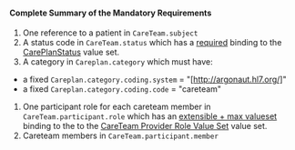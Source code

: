 #### Complete Summary of the Mandatory Requirements

1.  One reference to a patient in `CareTeam.subject`
1.  A status code in `CareTeam.status` which has a [required](http://hl7.org/fhir/terminologies.html#required) binding to the
[CarePlanStatus] value set.
1.  A category in `Careplan.category` which must have:
-    a fixed `Careplan.category.coding.system` = "[http://argonaut.hl7.org/]"
-    a fixed `Careplan.category.coding.code` = "careteam"
1.  One participant role for each careteam member in
    `CareTeam.participant.role` which has an [extensible + max valueset](definitions.html#extensible--max-valueset-binding-for-codeableconcept-datatype) binding to the to the [CareTeam Provider Role
Value Set] value set.
1.  Careteam members in `CareTeam.participant.member`

 [CareTeam Provider Role Value Set]: ValueSet-provider-role.html
[http://argonaut.hl7.org/]: ValueSet-argo-codesystem.html
[CarePlanStatus]: http://hl7.org/fhir/ValueSet-care-plan-status.html
